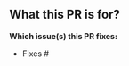 <!-- Hi, and thank you for your time dedicated to this pull request! Please provide a description
of the work you have done and be sure to link to the relative open issue if is present.

Be aware that all the work you have done should include also the relative tests to assure the
correct behavior and avoid possible regressions in the future.
-->

## What this PR is for?

<!--
Describe what this PR is trying to achieve, for example is this a PR that fix an open issue? Is for a new feature? etc.
-->

**Which issue(s) this PR fixes:**
<!--
Link any associated issues with this PR for automatically close them when the PR is merged. You can reference them
with only `#<issue number>` or via the full link to the issue.
-->
- Fixes #
